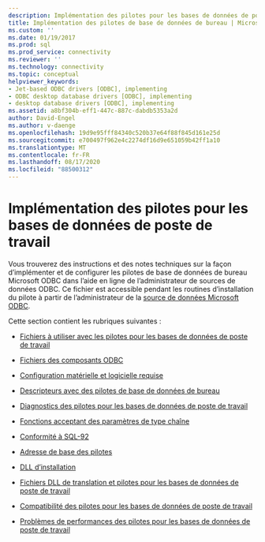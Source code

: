 ```yaml
---
description: Implémentation des pilotes pour les bases de données de poste de travail
title: Implémentation des pilotes de base de données de bureau | Microsoft Docs
ms.custom: ''
ms.date: 01/19/2017
ms.prod: sql
ms.prod_service: connectivity
ms.reviewer: ''
ms.technology: connectivity
ms.topic: conceptual
helpviewer_keywords:
- Jet-based ODBC drivers [ODBC], implementing
- ODBC desktop database drivers [ODBC], implementing
- desktop database drivers [ODBC], implementing
ms.assetid: a8bf304b-eff1-447c-887c-dabdb5353a2d
author: David-Engel
ms.author: v-daenge
ms.openlocfilehash: 19d9e95fff84340c520b37e64f88f845d161e25d
ms.sourcegitcommit: e700497f962e4c2274df16d9e651059b42ff1a10
ms.translationtype: MT
ms.contentlocale: fr-FR
ms.lasthandoff: 08/17/2020
ms.locfileid: "88500312"
---
```

# <a name="implementing-desktop-database-drivers"></a>Implémentation des pilotes pour les bases de données de poste de travail
Vous trouverez des instructions et des notes techniques sur la façon d’implémenter et de configurer les pilotes de base de données de bureau Microsoft ODBC dans l’aide en ligne de l’administrateur de sources de données ODBC. Ce fichier est accessible pendant les routines d’installation du pilote à partir de l’administrateur de la [source de données Microsoft ODBC](../../odbc/admin/odbc-data-source-administrator.md).  
  
 Cette section contient les rubriques suivantes :  
  
-   [Fichiers à utiliser avec les pilotes pour les bases de données de poste de travail](../../odbc/microsoft/files-to-use-with-the-desktop-database-drivers.md)  
  
-   [Fichiers des composants ODBC](../../odbc/microsoft/odbc-component-files.md)  
  
-   [Configuration matérielle et logicielle requise](../../odbc/microsoft/hardware-and-software-requirements-odbc.md)  
  
-   [Descripteurs avec des pilotes de base de données de bureau](../../odbc/microsoft/descriptors-and-desktop-database-drivers.md)  
  
-   [Diagnostics des pilotes pour les bases de données de poste de travail](../../odbc/microsoft/diagnostics-for-desktop-database-drivers.md)  
  
-   [Fonctions acceptant des paramètres de type chaîne](../../odbc/microsoft/functions-accepting-string-parameters.md)  
  
-   [Conformité à SQL-92](../../odbc/microsoft/sql-92-compliance.md)  
  
-   [Adresse de base des pilotes](../../odbc/microsoft/base-address-of-drivers.md)  
  
-   [DLL d’installation](../../odbc/microsoft/setup-dll.md)  
  
-   [Fichiers DLL de translation et pilotes pour les bases de données de poste de travail](../../odbc/microsoft/translation-dlls-and-desktop-database-drivers.md)  
  
-   [Compatibilité des pilotes pour les bases de données de poste de travail](../../odbc/microsoft/desktop-database-driver-compatibility.md)  
  
-   [Problèmes de performances des pilotes pour les bases de données de poste de travail](../../odbc/microsoft/desktop-database-driver-performance-issues.md)
